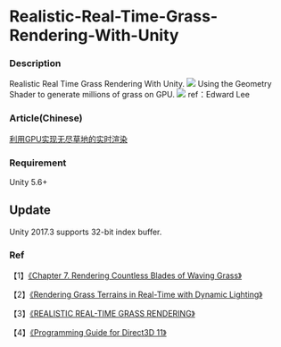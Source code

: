 # Realistic-Real-Time-Grass-Rendering-With-Unity

### Description
Realistic Real Time Grass Rendering With Unity.
![](http://images2017.cnblogs.com/blog/686199/201709/686199-20170924102024259-1948824515.jpg)
Using the Geometry Shader to generate millions of grass on GPU.
![](http://images2017.cnblogs.com/blog/686199/201709/686199-20170924102841103-1853404544.png)
ref：Edward Lee
### Article(Chinese)
[利用GPU实现无尽草地的实时渲染](http://www.cnblogs.com/murongxiaopifu/p/7572703.html)

### Requirement
Unity 5.6+

## Update
Unity 2017.3 supports 32-bit index buffer.

### Ref
【1】[《Chapter 7. Rendering Countless Blades of Waving Grass》](https://developer.nvidia.com/gpugems/GPUGems/gpugems_ch07.html)

【2】[《Rendering Grass Terrains in
Real-Time with Dynamic Lighting》](http://kevinboulanger.net/publications/grassSiggraph2006ppt.pdf)

【3】[《REALISTIC REAL-TIME GRASS RENDERING》](http://illogictree.com/blog/projects/)

【4】[《Programming Guide for Direct3D 11》](https://msdn.microsoft.com/en-us/library/windows/desktop/mt787170(v=vs.85).aspx)
